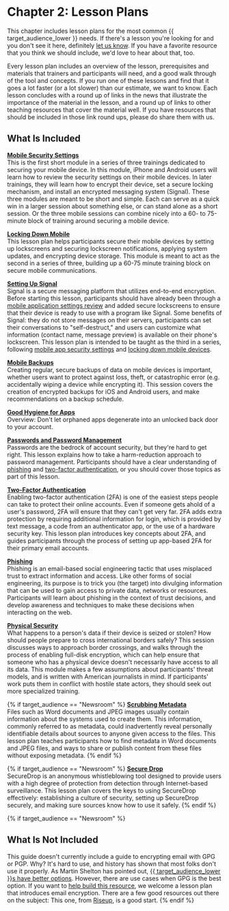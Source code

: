 # Chapter 2: Lesson Plans

This chapter includes lesson plans for the most common {{ target_audience_lower }} needs. If there's a lesson you're looking for and you don't see it here, definitely [let us know](https://github.com/OpenNewsLabs/field-guide-security-training-newsroom/issues). If you have a favorite resource that you think we should include, we'd love to hear about that, too.

Every lesson plan includes an overview of the lesson, prerequisites and materials that trainers and participants will need, and a good walk through of the tool and concepts. If you run one of these lessons and find that it goes a lot faster (or a lot slower) than our estimate, we want to know. Each lesson concludes with a round up of links in the news that illustrate the importance of the material in the lesson, and a round up of links to other teaching resources that cover the material well. If you have resources that should be included in those link round ups, please do share them with us.

## What Is Included

**[Mobile Security Settings](Chapter02-01-Mobile-Security-Settings.html)**  <br />
This is the first short module in a series of three trainings dedicated to securing your mobile device. In this module, iPhone and Android users will learn how to review the security settings on their mobile devices. In later trainings, they will learn how to encrypt their device, set a secure locking mechanism, and install an encrypted messaging system (Signal). These three modules are meant to be short and simple. Each can serve as a quick win in a larger session about something else, or can stand alone as a short session. Or the three mobile sessions can combine nicely into a 60- to 75-minute block of training around securing a mobile device.

**[Locking Down Mobile](Chapter02-02-Locking-Down-Mobile.html)**  <br />
This lesson plan helps participants secure their mobile devices by setting up lockscreens and securing lockscreen notifications, applying system updates, and encrypting device storage. This module is meant to act as the second in a series of three, building up a 60-75 minute training block on secure mobile communications.

**[Setting Up Signal](Chapter02-03-Setting-Up-Signal.html)** <br />
Signal is a secure messaging platform that utilizes end-to-end encryption. Before starting this lesson, participants should have already been through a [mobile application settings review](Chapter02-01-Mobile-Security-Settings.html) and added secure lockscreens to ensure that their device is ready to use with a program like Signal. Some benefits of Signal: they do not store messages on their servers, participants can set their conversations to "self-destruct," and users can customize what information (contact name, message preview) is available on their phone's lockscreen. This lesson plan is intended to be taught as the third in a series, following [mobile app security settings](Chapter02-01-Mobile-Security-Settings.html) and [locking down mobile devices](Chapter02-02-Locking-Down-Mobile.html).

**[Mobile Backups](Chapter02-04-Mobile-Backups.html)** <br />
Creating regular, secure backups of data on mobile devices is important, whether users want to protect against loss, theft, or catastrophic error (e.g. accidentally wiping a device while encrypting it). This session covers the creation of encrypted backups for iOS and Android users, and make recommendations on a backup schedule.

**[Good Hygiene for Apps](Chapter02-05-Good-Hygiene-For-Apps.html)**  <br />
Overview: Don't let orphaned apps degenerate into an unlocked back door to your account.

**[Passwords and Password Management](Chapter02-06-Passwords.html)**  <br />
Passwords are the bedrock of account security, but they're hard to get right. This lesson explains how to take a harm-reduction approach to password management. Participants should have a clear understanding of [phishing](Chapter02-08-Phishing.html) and [two-factor authentication](Chapter02-07-Two-Factor-Authentication.html), or you should cover those topics as part of this lesson.

**[Two-Factor Authentication](Chapter02-07-Two-Factor-Authentication.html)**  <br />
Enabling two-factor authentication (2FA) is one of the easiest steps people can take to protect their online accounts. Even if someone gets ahold of a user's password, 2FA will ensure that they can't get very far. 2FA adds extra protection by requiring additional information for login, which is provided by text message, a code from an authenticator app, or the use of a hardware security key. This lesson plan introduces key concepts about 2FA, and guides participants through the process of setting up app-based 2FA for their primary email accounts.

**[Phishing](Chapter02-08-Phishing.html)** <br />
Phishing is an email-based social engineering tactic that uses misplaced trust to extract information and access. Like other forms of social engineering, its purpose is to trick you (the target) into divulging information that can be used to gain access to private data, networks or resources. Participants will learn about phishing in the context of trust decisions, and develop awareness and techniques to make these decisions when interacting on the web.

**[Physical Security](Chapter02-09-Physical-Security.html)**  <br />
What happens to a person's data if their device is seized or stolen? How should people prepare to cross international borders safely? This session discusses ways to approach border crossings, and walks through the process of enabling full-disk encryption, which can help ensure that someone who has a physical device doesn't necessarily have access to all its data. This module makes a few assumptions about participants' threat models, and is written with American journalists in mind. If participants' work puts them in conflict with hostile state actors, they should seek out more specialized training.

{% if target_audience == "Newsroom" %}
**[Scrubbing Metadata](Chapter02-10-ScrubbingMetadata.html)** <br />
Files such as Word documents and JPEG images usually contain information about the systems used to create them. This information, commonly referred to as metadata, could inadvertently reveal personally identifiable details about sources to anyone given access to the files. This lesson plan teaches participants how to find metadata in Word documents and JPEG files, and ways to share or publish content from these files without exposing metadata.
{% endif %}

{% if target_audience == "Newsroom" %}
**[Secure Drop](Chapter02-11-SecureDrop.html)** <br />
SecureDrop is an anonymous whistleblowing tool designed to provide users with a high degree of protection from detection through Internet-based surveillance. This lesson plan covers the keys to using SecureDrop effectively: establishing a culture of security, setting up SecureDrop securely, and making sure sources know how to use it safely.
{% endif %}


{% if target_audience == "Newsroom" %}
## What Is Not Included

This guide doesn't currently include a guide to encrypting email with GPG or PGP. Why? It's hard to use, and history has shown that most folks don't use it properly. As Martin Shelton has pointed out, [{{ target_audience_lower }}s have better options](https://source.opennews.org/articles/how-lose-friends-and-anger-journalists-pgp/). However, there are use cases when GPG is the best option. If you want to [help build this resource](contributing.html), we welcome a lesson plan that introduces email encryption. There are a few good resources out there on the subject: This one, from [Riseup](https://riseup.net/en/security/message-security/openpgp/best-practices), is a good start.
{% endif %}
